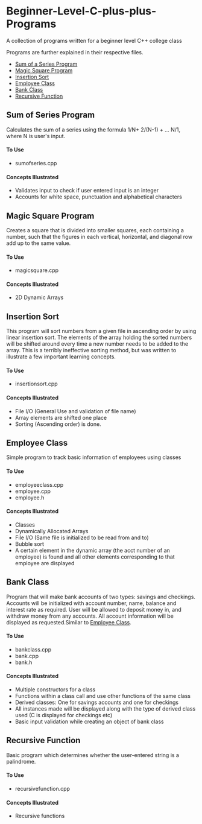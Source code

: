 # Beginner-Level-C-plus-plus-Programs
A collection of programs written for a beginner level C++ college class

Programs are further explained in their respective files.
* [Sum of a Series Program](#sum-of-series-program)
* [Magic Square Program](#magic-square-program)
* [Insertion Sort](#insertion-sort)
* [Employee Class](#employee-class)
* [Bank Class](#bank-class)
* [Recursive Function](#recursive-function)

## Sum of Series Program
Calculates the sum of a series using the formula 1/N+ 2/(N-1) + ... N/1, where N is user's input.

#### To Use
* sumofseries.cpp

#### Concepts Illustrated
* Validates input to check if user entered input is an integer
* Accounts for white space, punctuation and alphabetical characters

## Magic Square Program
Creates a square that is divided into smaller squares, each containing a number, such that the figures in each vertical, horizontal, and diagonal row add up to the same value.

#### To Use
* magicsquare.cpp

#### Concepts Illustrated
* 2D Dynamic Arrays

## Insertion Sort
This program will sort numbers from a given file in ascending order by using linear insertion sort. The elements of the array holding the sorted numbers will be shifted around every time a new number needs to be added to the array.
This is a terribly ineffective sorting method, but was written to illustrate a few important learning concepts.

#### To Use
* insertionsort.cpp

#### Concepts Illustrated
* File I/O (General Use and validation of file name)
* Array elements are shifted one place
* Sorting (Ascending order) is done.

## Employee Class
Simple program to track basic information of employees using classes

#### To Use
* employeeclass.cpp
* employee.cpp
* employee.h

#### Concepts Illustrated
* Classes
* Dynamically Allocated Arrays
* File I/O (Same file is initialized to be read from and to)
* Bubble sort
* A certain element in the dynamic array (the acct number of an employee) is found and all other elements corresponding to that employee are displayed

## Bank Class
Program that will make bank accounts of two types: savings and checkings. Accounts will be initialized with account number, name, balance and interest rate as required. User will be allowed to deposit money in, and withdraw money from any accounts. All account information will be displayed as requested.Similar to [Employee Class](#employee-class).

#### To Use
* bankclass.cpp
* bank.cpp
* bank.h

#### Concepts Illustrated
* Multiple constructors for a class
* Functions within a class call and use other functions of the same class
* Derived classes: One for savings accounts and one for checkings
* All instances made will be displayed along with the type of derived class used (C is displayed for checkings etc)
* Basic input validation while creating an object of bank class 


## Recursive Function
Basic program which determines whether the user-entered string is a palindrome. 

#### To Use
* recursivefunction.cpp

#### Concepts Illustrated
* Recursive functions

